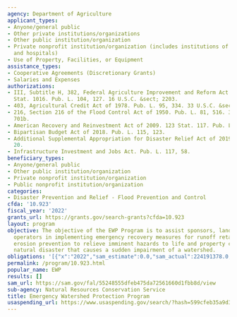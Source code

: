 ```yaml
---
agency: Department of Agriculture
applicant_types:
- Anyone/general public
- Other private institutions/organizations
- Other public institution/organization
- Private nonprofit institution/organization (includes institutions of higher education
  and hospitals)
- Use of Property, Facilities, or Equipment
assistance_types:
- Cooperative Agreements (Discretionary Grants)
- Salaries and Expenses
authorizations:
- III, Subtitle H, 382, Federal Agriculture Improvement and Reform Act of 1996. 110
  Stat. 1016. Pub. L. 104, 127. 16 U.S.C. &sect; 2203.
- 403, Agricultural Credit Act of 1978. Pub. L. 95, 334. 33 U.S.C. &sect; 701B-1.
- 216, Section 216 of the Flood Control Act of 1950. Pub. L. 81, 516. 33 U.S.C. &sect;
  701b.
- American Recovery and Reinvestment Act of 2009. 123 Stat. 117. Pub. L. 111, 5.
- Bipartisan Budget Act of 2018. Pub. L. 115, 123.
- Additional Supplemental Appropriation for Disaster Relief Act of 2019. Pub. L. 116,
  20.
- Infrastructure Investment and Jobs Act. Pub. L. 117, 58.
beneficiary_types:
- Anyone/general public
- Other public institution/organization
- Private nonprofit institution/organization
- Public nonprofit institution/organization
categories:
- Disaster Prevention and Relief - Flood Prevention and Control
cfda: '10.923'
fiscal_year: '2022'
grants_url: https://grants.gov/search-grants?cfda=10.923
layout: program
objective: The objective of the EWP Program is to assist sponsors, landowners, and
  operators in implementing emergency recovery measures for runoff retardation and
  erosion prevention to relieve imminent hazards to life and property created by a
  natural disaster that causes a sudden impairment of a watershed.
obligations: '[{"x":"2022","sam_estimate":0.0,"sam_actual":224191378.0,"usa_spending_actual":257344323.71},{"x":"2023","sam_estimate":162243895.0,"sam_actual":0.0,"usa_spending_actual":317834200.09},{"x":"2024","sam_estimate":24000000.0,"sam_actual":0.0,"usa_spending_actual":290205223.77}]'
permalink: /program/10.923.html
popular_name: EWP
results: []
sam_url: https://sam.gov/fal/55248555dfeb475da72561660d1fbb8d/view
sub-agency: Natural Resources Conservation Service
title: Emergency Watershed Protection Program
usaspending_url: https://www.usaspending.gov/search/?hash=599cfeb35a9d345af3276c3a83469337
---
```

